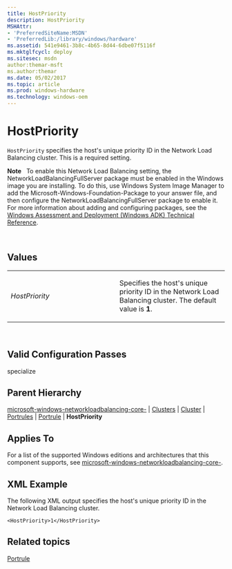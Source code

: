 ```yaml
---
title: HostPriority
description: HostPriority
MSHAttr:
- 'PreferredSiteName:MSDN'
- 'PreferredLib:/library/windows/hardware'
ms.assetid: 541e9461-3b8c-4b65-8d44-6dbe07f5116f
ms.mktglfcycl: deploy
ms.sitesec: msdn
author:themar-msft
ms.author:themar
ms.date: 05/02/2017
ms.topic: article
ms.prod: windows-hardware
ms.technology: windows-oem
---
```


# HostPriority


`HostPriority` specifies the host's unique priority ID in the Network Load Balancing cluster. This is a required setting.

**Note**  
To enable this Network Load Balancing setting, the NetworkLoadBalancingFullServer package must be enabled in the Windows image you are installing. To do this, use Windows System Image Manager to add the Microsoft-Windows-Foundation-Package to your answer file, and then configure the NetworkLoadBalancingFullServer package to enable it. For more information about adding and configuring packages, see the [Windows Assessment and Deployment (Windows ADK) Technical Reference](http://go.microsoft.com/fwlink/?LinkId=206587).

 

## Values


<table>
<colgroup>
<col width="50%" />
<col width="50%" />
</colgroup>
<tbody>
<tr class="odd">
<td><p><em>HostPriority</em></p></td>
<td><p>Specifies the host's unique priority ID in the Network Load Balancing cluster. The default value is <strong>1</strong>.</p></td>
</tr>
</tbody>
</table>

 

## Valid Configuration Passes


specialize

## Parent Hierarchy


[microsoft-windows-networkloadbalancing-core-](microsoft-windows-networkloadbalancing-core.md) | [Clusters](microsoft-windows-networkloadbalancing-core-clusters.md) | [Cluster](microsoft-windows-networkloadbalancing-core-clusters-cluster.md) | [Portrules](microsoft-windows-networkloadbalancing-core-clusters-cluster-portrules.md) | [Portrule](microsoft-windows-networkloadbalancing-core-clusters-cluster-portrules-portrule.md) | **HostPriority**

## Applies To


For a list of the supported Windows editions and architectures that this component supports, see [microsoft-windows-networkloadbalancing-core-](microsoft-windows-networkloadbalancing-core.md).

## XML Example


The following XML output specifies the host's unique priority ID in the Network Load Balancing cluster.

```
<HostPriority>1</HostPriority>
```

## Related topics


[Portrule](microsoft-windows-networkloadbalancing-core-clusters-cluster-portrules-portrule.md)

 

 







